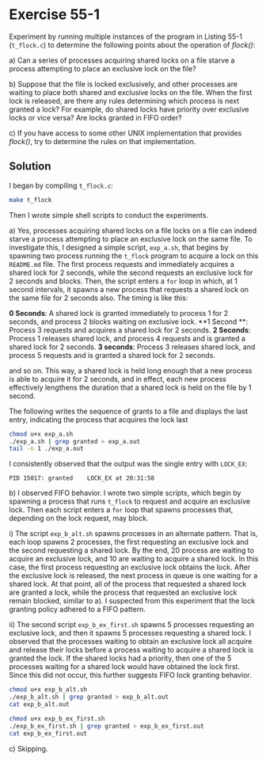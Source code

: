 # Exercise 55-1

Experiment by running multiple instances of the program in Listing 55-1
(`t_flock.c`) to determine the following points about the operation of *flock()*:

a) Can a series of processes acquiring shared locks on a file starve a process attempting
to place an exclusive lock on the file?

b) Suppose that the file is locked exclusively, and other processes are waiting to place
both shared and exclusive locks on the file. When the first lock is released, are there
any rules determining which process is next granted a lock? For example, do shared locks
have priority over exclusive locks or vice versa? Are locks granted in FIFO order?

c) If you have access to some other UNIX implementation that provides *flock()*, try to
determine the rules on that implementation.

## Solution

I began by compiling `t_flock.c`:

```bash
make t_flock
```

Then I wrote simple shell scripts to conduct the experiments.

a) Yes, processes acquiring shared locks on a file locks on a file can indeed starve a process
attempting to place an exclusive lock on the same file. To investigate this, I designed a simple
script, `exp_a.sh`, that begins by spawning two process running the `t_flock` program to acquire a
lock on this `README.md` file. The first process requests and immediately acquires a shared lock for
2 seconds, while the  second requests an exclusive lock for 2 seconds and blocks. Then, the script
enters a `for` loop in which, at 1 second intervals, it spawns a new process that requests a shared
lock on the same file for 2 seconds also. The timing is like this:

**0 Seconds**: A shared lock is granted immediately to process 1 for 2 seconds, and process 2 blocks waiting
on exclusive lock.
**1 Second **: Process 3 requests and acquires a shared lock for 2 seconds.
**2 Seconds**: Process 1 releases shared lock, and process 4 requests and is granted a shared lock for 2 seconds.
**3 seconds**: Process 3 releases shared lock, and process 5 requests and is granted a shared lock for 2 seconds.

and so on. This way, a shared lock is held long enough that a new process is able to acquire it
for 2 seconds, and in effect, each new process effectively lengthens the duration that a shared
lock is held on the file by 1 second.

The following writes the sequence of grants to a file and displays the last entry, indicating
the process that acquires the lock last

```bash
chmod u+x exp_a.sh
./exp_a.sh | grep granted > exp_a.out
tail -n 1 ./exp_a.out
```

I consistently observed that the output was the single entry with `LOCK_EX`:

```
PID 15017: granted    LOCK_EX at 20:31:58
```

b) I observed FIFO behavior. I wrote two simple scripts, which begin by spawning a process that 
runs `t_flock` to request and acquire an exclusive lock. Then each script enters a `for` loop that
spawns processes that, depending on the lock request, may block.

i) The script `exp_b_alt.sh` spawns processes in an alternate pattern. That is, each loop
spawns 2 processes, the first requesting an exclusive lock and the second requesting a
shared lock. By the end, 20 process are waiting to acquire an exclusive lock, and 10
are waiting to acquire a shared lock. In this case, the first process requesting an exclusive
lock obtains the lock. After the exclusive lock is released, the next process in queue is one waiting
for a shared lock. At that point, all of the process that requested a shared lock are granted a lock,
while the process that requested an exclusive lock remain blocked, similar to a). I suspected
from this experiment that the lock granting policy adhered to a FIFO pattern.

ii) The second script `exp_b_ex_first.sh` spawns 5 processes requesting an exclusive lock,
and then it spawns 5 processes requesting a shared lock. I observed that the processes
waiting to obtain an exclusive lock all acquire and release their locks before a process
waiting to acquire a shared lock is granted the lock. If the shared locks had a priority, then
one of the 5 processes waiting for a shared lock would have obtained the lock first. Since
this did not occur, this further suggests FIFO lock granting behavior.

```sh
chmod u+x exp_b_alt.sh
./exp_b_alt.sh | grep granted > exp_b_alt.out
cat exp_b_alt.out

chmod u+x exp_b_ex_first.sh
./exp_b_ex_first.sh | grep granted > exp_b_ex_first.out
cat exp_b_ex_first.out
```

c) Skipping.
